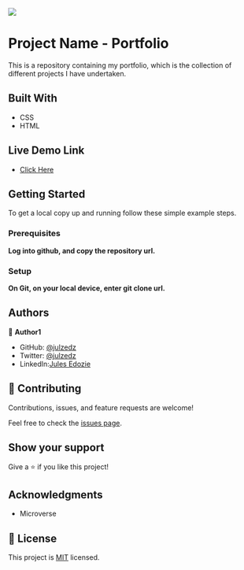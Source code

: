 ![](https://img.shields.io/badge/Microverse-blueviolet)

# Project Name - Portfolio

This is a repository containing my portfolio, which is the collection of different projects I have undertaken.

## Built With

- CSS
- HTML

## Live Demo Link
- [Click Here](https://julzedz.github.io/portfolio/)

## Getting Started

To get a local copy up and running follow these simple example steps.

### Prerequisites

**Log into github, and copy the repository url.**

### Setup

**On Git, on your local device, enter git clone url.**



## Authors

👤 **Author1**

- GitHub: [@julzedz](https://github.com/julzedz)
- Twitter: [@julzedz](https://twitter.com/julzedz)
- LinkedIn:[Jules Edozie](https://www.linkedin.com/in/jules-edozie-b59b94234/)

## 🤝 Contributing

Contributions, issues, and feature requests are welcome!

Feel free to check the [issues page](../../issues/).

## Show your support

Give a ⭐️ if you like this project!

## Acknowledgments

- Microverse

## 📝 License

This project is [MIT](./LICENSE) licensed.
